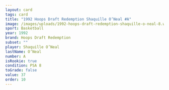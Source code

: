 ```yaml
---
layout: card
tags: card
title: "1992 Hoops Draft Redemption Shaquille O’Neal #A"
image: /images/uploads/1992-hoops-draft-redemption-shaquille-o-neal-8.webp
sport: Basketball
year: 1992
brand: Hoops Draft Redemption
subset: ""
player: Shaquille O’Neal
lastName: O’Neal
number: A
isRookie: true
condition: PSA 8
toGrade: false
value: 37
order: 10
---
```

